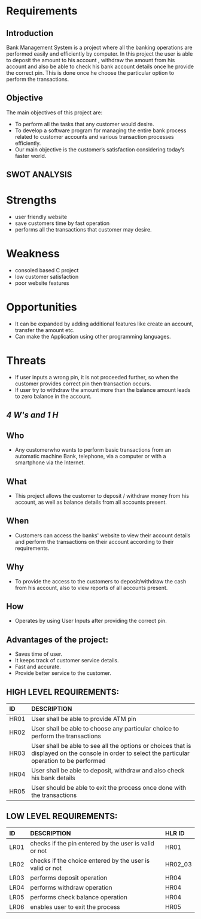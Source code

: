 # Requirements 

## Introduction 
Bank Management System is a project where all the banking operations are performed easily and efficiently by computer. In this project the user is able to deposit the amount to his account , withdraw the amount from his account  and also be able to check his bank account details once he provide the correct pin. This is done once he choose the particular option to perform the transactions.

## Objective 
The main objectives of this project are: 
* To perform all the tasks that any customer would desire.
* To develop a software program for managing the entire bank process related to customer accounts and various transaction processes efficiently.
* Our main objective is the customer’s satisfaction considering today’s faster world.


## SWOT ANALYSIS
# Strengths
* user friendly website
* save customers time by fast operation
* performs all the transactions that customer may desire.

# Weakness
* consoled based C project
* low customer satisfaction 
* poor website features

# Opportunities
* It can be expanded by adding additional features like create an account, transfer the amount etc.
* Can make the Application using other programming languages.

# Threats
* If user inputs a wrong pin, it is not proceeded further, so when the customer provides correct pin then transaction occurs.
* If user try to withdraw the amount more than the balance amount leads to zero balance in the account.

## ***4 W's and 1 H***
## Who
* Any customerwho wants to perform basic transactions from an automatic machine Bank, telephone, via a computer or with a smartphone via the Internet.

## What
* This project allows the customer to deposit / withdraw money from his account, as well as balance details from all accounts present.

## When 
* Customers can access the banks' website to view their account details and perform the transactions on their account according to their requirements.

## Why
* To provide the access to the customers to deposit/withdraw the cash from his account, also to view reports of all accounts present.

## How
* Operates by using User Inputs after providing the correct pin.

## Advantages of the project: 
* Saves time of user.
* It keeps track of customer service details.
* Fast and accurate.
* Provide better service to the customer.

## HIGH LEVEL REQUIREMENTS:

|ID|DESCRIPTION|
|:-----|:--------------------------------|
|HR01|User shall be able to provide ATM pin|
|HR02|User shall be able to choose any particular choice to perform the transactions|
|HR03|User shall be able to see all the options or choices that is displayed on the console in order to select the particular operation to be performed|
|HR04|User shall be able to deposit, withdraw and also check his bank details|
|HR05|User should be able to exit the process once done with the transactions|


## LOW LEVEL REQUIREMENTS:

|ID|DESCRIPTION|HLR ID|
|:-------|:-------| :-------|
|LR01|checks if the pin entered by the user is valid or not|HR01|
|LR02|checks if the choice entered by the user is valid or not|HR02_03|
|LR03|performs deposit operation|HR04|
|LR04|performs withdraw operation|HR04|
|LR05|performs check balance operation|HR04|
|LR06|enables user to exit the process|HR05|
